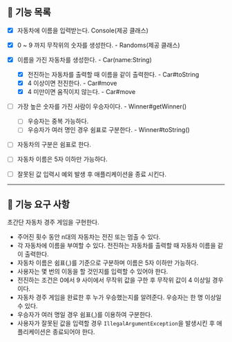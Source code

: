 ## 🚀 기능 목록

- [x] 자동차에 이름을 입력받는다. Console(제공 클래스)
- [x] 0 ~ 9 까지 무작위의 숫자를 생성한다. - Randoms(제공 클래스)
- [x] 이름을 가진 자동차를 생성한다. - Car(name:String)
  - [x] 전진하는 자동차를 출력할 때 이름을 같이 출력한다. - Car#toString
  - [x] 4 이상이면 전진한다. - Car#move
  - [x] 4 미만이면 움직이지 않는다. - Car#move 
- [ ] 가장 높은 숫자를 가진 사람이 우승자이다. - Winner#getWinner()
  - [ ] 우승자는 중복 가능하다. 
  - [ ] 우승자가 여러 명인 경우 쉼표로 구분한다. - Winner#toString()
- [ ] 자동차의 구분은 쉼표로 한다.
- [ ] 자동차 이름은 5자 이하만 가능하다.
- [ ] 잘못된 값 입력시 예외 발생 후 애플리케이션을 종료 시킨다.



---
## 🚀 기능 요구 사항

초간단 자동차 경주 게임을 구현한다.

- 주어진 횟수 동안 n대의 자동차는 전진 또는 멈출 수 있다.
- 각 자동차에 이름을 부여할 수 있다. 전진하는 자동차를 출력할 때 자동차 이름을 같이 출력한다.
- 자동차 이름은 쉼표(,)를 기준으로 구분하며 이름은 5자 이하만 가능하다.
- 사용자는 몇 번의 이동을 할 것인지를 입력할 수 있어야 한다.
- 전진하는 조건은 0에서 9 사이에서 무작위 값을 구한 후 무작위 값이 4 이상일 경우이다.
- 자동차 경주 게임을 완료한 후 누가 우승했는지를 알려준다. 우승자는 한 명 이상일 수 있다.
- 우승자가 여러 명일 경우 쉼표(,)를 이용하여 구분한다.
- 사용자가 잘못된 값을 입력할 경우 `IllegalArgumentException`을 발생시킨 후 애플리케이션은 종료되어야 한다.
